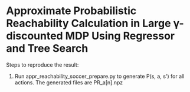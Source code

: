 # Approximate Probabilistic Reachability Calculation in Large γ-discounted MDP Using Regressor and Tree Search

Steps to reproduce the result:
1. Run appr_reachability_soccer_prepare.py to generate P(s, a, s') for all actions. The generated files are PR_a[n].npz
